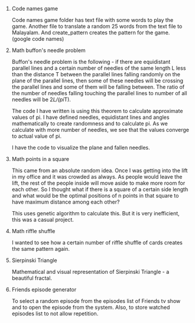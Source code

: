 1. Code names game

   Code names game folder has text file with some words to play the game. Another file to translate a random 25 words from the text file to Malayalam.
   And create_pattern creates the pattern for the game. (google code names)
   
3. Math buffon's needle problem

   Buffon's needle problem is the following - if there are equidistant parallel lines and a certain number of needles of the same length L less than the distance T between the parallel lines falling randomly on the plane of the parallel lines, then some of these needles will be crossing the parallel lines and some of them will be falling between. The ratio of the number of needles falling touching the parallel lines to number of all needles will be 2*L/(pi*T).
   
   The code I have written is using this theorem to calculate approximate values of pi. I have defined needles, equidistant lines and angles mathematically to create randomness and to calculate pi. As we calculate with more number of needles, we see that the values converge to actual value of pi.
   
   I have the code to visualize the plane and fallen needles.
   
5. Math points in a square
   
   This came from an absolute random idea. Once I was getting into the lift in my office and it was crowded as always. As people would leave the lift, the rest of the people inside will move aside to make more room for each other. So I thought what if there is a square of a certain side length and what would be the optimal positions of n points in that square to have maximum distance among each other?

   This uses genetic algorithm to calculate this. But it is very inefficient, this was a casual project.
   
7. Math riffle shuffle
   
   I wanted to see how a certain number of riffle shuffle of cards creates the same pattern again.
   
9. Sierpinski Triangle
   
   Mathematical and visual representation of Sierpinski Triangle - a beautiful fractal.
   
11. Friends episode generator
    
    To select a random episode from the episodes list of Friends tv show and to open the episode from the system. Also, to store watched episodes list to not allow repetition.
